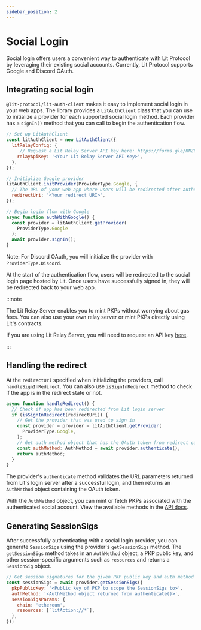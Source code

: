 ```yaml
---
sidebar_position: 2
---
```


# Social Login

Social login offers users a convenient way to authenticate with Lit Protocol by leveraging their existing social accounts. Currently, Lit Protocol supports Google and Discord OAuth.

## Integrating social login

`@lit-protocol/lit-auth-client` makes it easy to implement social login in your web apps. The library provides a `LitAuthClient` class that you can use to initialize a provider for each supported social login method. Each provider has a `signIn()` method that you can call to begin the authentication flow.

```javascript
// Set up LitAuthClient
const litAuthClient = new LitAuthClient({
  litRelayConfig: {
     // Request a Lit Relay Server API key here: https://forms.gle/RNZYtGYTY9BcD9MEA
    relayApiKey: '<Your Lit Relay Server API Key>',
  },
});

// Initialize Google provider
litAuthClient.initProvider(ProviderType.Google, {
  // The URL of your web app where users will be redirected after authentication
  redirectUri: '<Your redirect URI>',
});

// Begin login flow with Google
async function authWithGoogle() {
  const provider = litAuthClient.getProvider(
    ProviderType.Google
  );
  await provider.signIn();
}
```

Note: For Discord OAuth, you will initialize the provider with `ProviderType.Discord`.

At the start of the authentication flow, users will be redirected to the social login page hosted by Lit. Once users have successfully signed in, they will be redirected back to your web app.

:::note

The Lit Relay Server enables you to mint PKPs without worrying about gas fees. You can also use your own relay server or mint PKPs directly using Lit's contracts.

If you are using Lit Relay Server, you will need to request an API key [here](https://forms.gle/RNZYtGYTY9BcD9MEA).

:::

## Handling the redirect

At the `redirectUri` specified when initializing the providers, call `handleSignInRedirect`. You can also use `isSignInRedirect` method to check if the app is in the redirect state or not.

```javascript
async function handleRedirect() {
  // Check if app has been redirected from Lit login server
  if (isSignInRedirect(redirectUri)) {
    // Get the provider that was used to sign in
    const provider = provider = litAuthClient.getProvider(
      ProviderType.Google,
    );
    // Get auth method object that has the OAuth token from redirect callback
    const authMethod: AuthMethod = await provider.authenticate();
    return authMethod;
  }
}
```

The provider's `authenticate` method validates the URL parameters returned from Lit's login server after a successful login, and then returns an `AuthMethod` object containing the OAuth token.

With the `AuthMethod` object, you can mint or fetch PKPs associated with the authenticated social account. View the available methods in the [API docs](https://js-sdk.litprotocol.com/modules/lit_auth_client_src.html).

## Generating SessionSigs

After successfully authenticating with a social login provider, you can generate `SessionSigs` using the provider's `getSessionSigs` method. The `getSessionSigs` method takes in an `AuthMethod` object, a PKP public key, and other session-specific arguments such as `resources` and returns a `SessionSig` object.

```javascript
// Get session signatures for the given PKP public key and auth method
const sessionSigs = await provider.getSessionSigs({
  pkpPublicKey: '<Public key of PKP to scope the SessionSigs to>',
  authMethod: '<AuthMethod object returned from authenticate()>',
  sessionSigsParams: {
    chain: 'ethereum',
    resources: [`litAction://*`],
  },
});
```